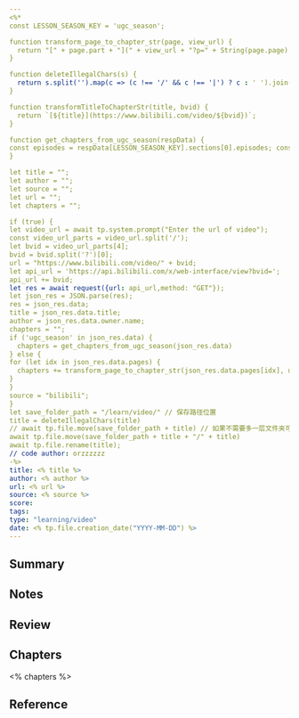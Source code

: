 ```yaml
---
<%* 
const LESSON_SEASON_KEY = 'ugc_season';

function transform_page_to_chapter_str(page, view_url) {
  return "[" + page.part + "](" + view_url + "?p=" + String(page.page) + ")";
}

function deleteIllegalChars(s) {
  return s.split('').map(c => (c !== '/' && c !== '|') ? c : ' ').join(''); 
}

function transformTitleToChapterStr(title, bvid) {
  return `[${title}](https://www.bilibili.com/video/${bvid})`;
}

function get_chapters_from_ugc_season(respData) {
const episodes = respData[LESSON_SEASON_KEY].sections[0].episodes; const chapterStrList = episodes.map(episode=> transformTitleToChapterStr(episode.title, episode.bvid)); return chapterStrList.join('\n');
}

let title = "";
let author = "";
let source = "";
let url = "";
let chapters = "";

if (true) {
let video_url = await tp.system.prompt("Enter the url of video");
const video_url_parts = video_url.split('/');
let bvid = video_url_parts[4];
bvid = bvid.split('?')[0];
url = "https://www.bilibili.com/video/" + bvid;
let api_url = 'https://api.bilibili.com/x/web-interface/view?bvid=';
api_url += bvid;
let res = await request({url: api_url,method: "GET"});
let json_res = JSON.parse(res);
res = json_res.data;
title = json_res.data.title;
author = json_res.data.owner.name;
chapters = "";
if ('ugc_season' in json_res.data) {
  chapters = get_chapters_from_ugc_season(json_res.data)
} else {
for (let idx in json_res.data.pages) {
  chapters += transform_page_to_chapter_str(json_res.data.pages[idx], url) + "\n";
}
}
source = "bilibili";
}
let save_folder_path = "/learn/video/" // 保存路径位置
title = deleteIllegalChars(title)
// await tp.file.move(save_folder_path + title) // 如果不需要多一层文件夹可以使用这个
await tp.file.move(save_folder_path + title + "/" + title)
await tp.file.rename(title);
// code author: orzzzzzz
-%>
title: <% title %>
author: <% author %>
url: <% url %>
source: <% source %>
score: 
tags: 
type: "learning/video"
date: <% tp.file.creation_date("YYYY-MM-DD") %>
---
```

## Summary

## Notes

## Review


## Chapters
<% chapters %>

## Reference